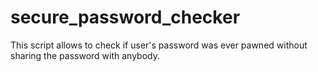 # secure_password_checker
This script allows to check if user's password was ever pawned without sharing the password with anybody. 
